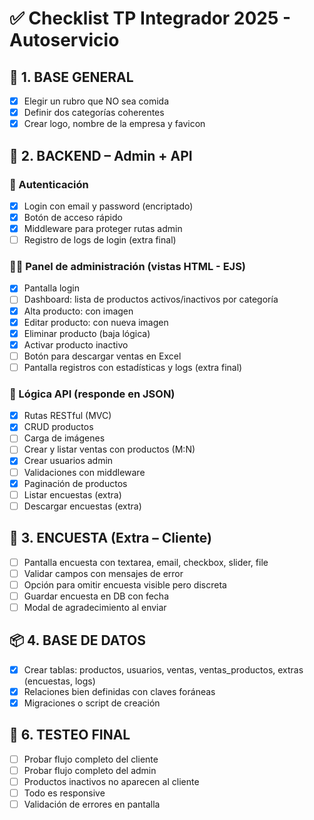 # ✅ Checklist TP Integrador 2025 - Autoservicio

## 🧱 1. BASE GENERAL

- [X] Elegir un rubro que NO sea comida
- [X] Definir dos categorías coherentes
- [X] Crear logo, nombre de la empresa y favicon

## 🔧 2. BACKEND – Admin + API

### 🔐 Autenticación

- [X] Login con email y password (encriptado)
- [X] Botón de acceso rápido
- [X] Middleware para proteger rutas admin
- [ ] Registro de logs de login (extra final)

### 👨‍💼 Panel de administración (vistas HTML - EJS)

- [X] Pantalla login
- [ ] Dashboard: lista de productos activos/inactivos por categoría
- [X] Alta producto: con imagen
- [X] Editar producto: con nueva imagen
- [X] Eliminar producto (baja lógica)
- [X] Activar producto inactivo
- [ ] Botón para descargar ventas en Excel
- [ ] Pantalla registros con estadísticas y logs (extra final)

### 🧠 Lógica API (responde en JSON)

- [X] Rutas RESTful (MVC)
- [X] CRUD productos
- [ ] Carga de imágenes
- [ ] Crear y listar ventas con productos (M:N)
- [X] Crear usuarios admin
- [ ] Validaciones con middleware
- [X] Paginación de productos
- [ ] Listar encuestas (extra)
- [ ] Descargar encuestas (extra)

## 📝 3. ENCUESTA (Extra – Cliente)

- [ ] Pantalla encuesta con textarea, email, checkbox, slider, file
- [ ] Validar campos con mensajes de error
- [ ] Opción para omitir encuesta visible pero discreta
- [ ] Guardar encuesta en DB con fecha
- [ ] Modal de agradecimiento al enviar

## 📦 4. BASE DE DATOS

- [X] Crear tablas: productos, usuarios, ventas, ventas_productos, extras (encuestas, logs)
- [X] Relaciones bien definidas con claves foráneas
- [X] Migraciones o script de creación

## 🔁 6. TESTEO FINAL

- [ ] Probar flujo completo del cliente
- [ ] Probar flujo completo del admin
- [ ] Productos inactivos no aparecen al cliente
- [ ] Todo es responsive
- [ ] Validación de errores en pantalla
